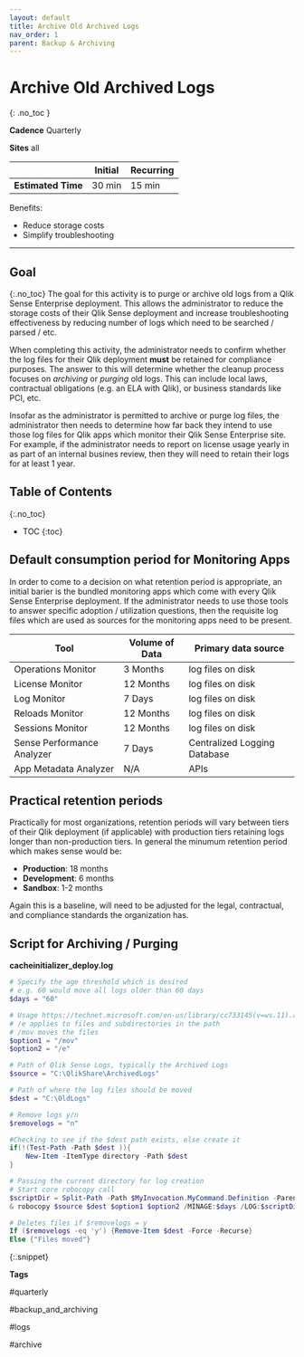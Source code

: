 ```yaml
---
layout: default
title: Archive Old Archived Logs
nav_order: 1
parent: Backup & Archiving
---
```


# Archive Old Archived Logs <i class="fas fa-file-code fa-xs" title="API | Requires Script"></i>
{: .no_toc }

**Cadence** <span class="label cadence">Quarterly</span>

**Sites** <span class="label all">all</span>

|                                  		                      | Initial    | Recurring   |
|-----------------------------------------------------------|------------|-------------|
| <i class="far fa-clock fa-sm"></i> **Estimated Time**     | 30 min     | 15 min      |

Benefits:

  - Reduce storage costs
  - Simplify troubleshooting
  
-------------------------

## Goal
{:.no_toc}
The goal for this activity is to purge or archive old logs from a Qlik Sense Enterprise deployment. This allows the administrator to reduce the storage costs of their Qlik Sense deployment and increase troubleshooting effectiveness by reducing number of logs which need to be searched / parsed / etc.

When completing this activity, the administrator needs to confirm whether the log files for their Qlik deployment **must** be retained for compliance purposes. The answer to this will determine whether the cleanup process focuses on *archiving* or *purging* old logs. This can include local laws, contractual obligations (e.g. an ELA with Qlik), or business standards like PCI, etc.

Insofar as the administrator is permitted to archive or purge log files, the administrator then needs to determine how far back they intend to use those log files for Qlik apps which monitor their Qlik Sense Enterprise site. For example, if the administrator needs to report on license usage yearly in as part of an internal busines review, then they will need to retain their logs for at least 1 year.

## Table of Contents
{:.no_toc}

* TOC
{:toc}

## Default consumption period for Monitoring Apps

In order to come to a decision on what retention period is appropriate, an initial barier is the bundled monitoring apps which come with every Qlik Sense Enterprise deployment. If the administrator needs to use those tools to answer specific adoption / utilization questions, then the requisite log files which are used as sources for the monitoring apps need to be present.

| Tool                           | Volume of Data     | Primary data source     |
| -------------                  | -------------      | -------------           |
| Operations Monitor             | 3 Months           | log files on disk       |
| License Monitor                | 12 Months          | log files on disk       |
| Log Monitor                    | 7 Days             | log files on disk       |
| Reloads Monitor                | 12 Months          | log files on disk       |
| Sessions Monitor               | 12 Months          | log files on disk       |
| Sense Performance Analyzer     | 7 Days             | Centralized Logging Database |
| App Metadata Analyzer          | N/A                | APIs                    |

## Practical retention periods

Practically for most organizations, retention periods will vary between tiers of their Qlik deployment (if applicable) with production tiers retaining logs longer than non-production tiers. In general the minumum retention period which makes sense would be:

- **Production**: 18 months
- **Development**: 6 months
- **Sandbox**: 1-2 months

Again this is a baseline, will need to be adjusted for the legal, contractual, and compliance standards the organization has.

## Script for Archiving / Purging <i class="fas fa-file-code fa-xs" title="API | Requires Script"></i>

**cacheinitializer_deploy.log**

```powershell
# Specify the age threshold which is desired
# e.g. 60 would move all logs older than 60 days
$days = "60"

# Usage https://technet.microsoft.com/en-us/library/cc733145(v=ws.11).aspx
# /e applies to files and subdirectories in the path
# /mov moves the files
$option1 = "/mov"
$option2 = "/e"

# Path of Qlik Sense Logs, typically the Archived Logs
$source = "C:\QlikShare\ArchivedLogs"

# Path of where the log files should be moved
$dest = "C:\OldLogs"

# Remove logs y/n
$removelogs = "n"

#Checking to see if the $dest path exists, else create it
if(!(Test-Path -Path $dest )){
    New-Item -ItemType directory -Path $dest
}

# Passing the current directory for log creation
# Start core robocopy call
$scriptDir = Split-Path -Path $MyInvocation.MyCommand.Definition -Parent
& robocopy $source $dest $option1 $option2 /MINAGE:$days /LOG:$scriptDir\robolog.log /MT

# Deletes files if $removelogs = y
If ($removelogs -eq 'y') {Remove-Item $dest -Force -Recurse}
Else {"Files moved"}
```
{:.snippet}

**Tags**

#quarterly

#backup_and_archiving

#logs

#archive

&nbsp;
